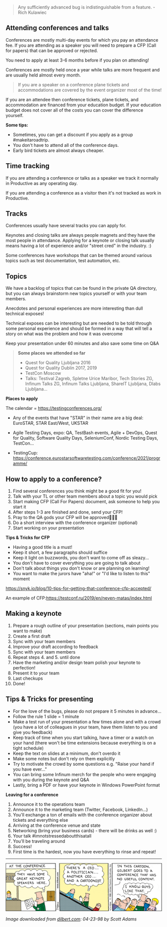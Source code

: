>  Any sufficiently advanced bug is indistinguishable from a feature. - Rich Kulawiec


## Attending conferences and talks

Conferences are mostly multi-day events for which you pay an attendance fee. If you are attending as a speaker you will need to prepare a CFP (Call for papers) that can be approved or rejected.

You need to apply at least 3-6 months before if you plan on attending!

Conferences are mostly held once a year while talks are more frequent and are usually held almost every month.


> If you are a speaker on a conference plane tickets and accommodations are covered by the event organizer most of the time! 

If you are an attendee then conference tickets, plane tickets, and accommodation are financed from your education budget. If your education budget does not cover all of the costs you can cover the difference yourself.

**Some tips:**

- Sometimes, you can get a discount if you apply as a group #makeitaroadtrip. 
- You don't have to attend all of the conference days.
- Early bird tickets are almost always cheaper.

## Time tracking

If you are attending a conference or talks as a speaker we track it normally in Productive as any operating day.

If you are attending a conference as a visitor then it's not tracked as work in Productive.

## Tracks

Conferences usually have several tracks you can apply for.

Keynotes and closing talks are always people magnets and they have the most people in attendance. Applying for a keynote or closing talk usually means having a lot of experience and/or "street cred" in the industry. :)

Some conferences have workshops that can be themed around various topics such as test documentation, test automation, etc. 

## Topics

We have a backlog of topics that can be found in the private QA directory, but you can always brainstorm new topics yourself or with your team members.

Anecdotes and personal experiences are more interesting than dull technical exposes! 

Technical exposes can be interesting but are needed to be told through some personal experience and should be formed in a way that will tell a story on what was the problem and how it was overcome
 
Keep your presentation under 60 minutes and also save some time on Q&A

> **Some places we attended so far**
> 
> - Quest for Quality Ljubljana 2016
> - Quest for Quality Dublin 2017, 2019
> - TestCon Moscow
> - Talks: Testival Zagreb, Spletne Urice Maribor, Tech Stories ZG, Infinum Talks ZG, Infinum Talks Ljubljana, ShareIT Ljubljana, Dlabs Ljubljana...


**Places to apply**

The calendar = https://testingconferences.org/

- Any of the events that have "STAR" in their name are a big deal: EuroSTAR, STAR East/West, UKSTAR

- Agile Testing Days, expo: QA, TestBash events, Agile + DevOps, Quest for Quality, Software Quality Days, SeleniumConf, Nordic Testing Days, TestCon...

- TestingCup: https://conference.eurostarsoftwaretesting.com/conference/2021/programme/

## How to apply to a conference?

1. Find several conferences you think might be a good fit for you!
2. Talk with your TL or other team members about a topic you would pick
3. Start making CFP (Call For Papers) document, ask someone to help you start it
4. After steps 1-3 are finished and done, send your CFP!
5. Pray to the QA gods your CFP will be approved🤞🤞🤞
6. Do a short interview with the conference organizer (optional)
7. Start working on your presentation

**Tips & Tricks for CFP**

- Having a good title is a must!
- Keep it short, a few paragraphs should suffice
- Keep it light on buzzwords, you don't want to come off as sleazy...
- You don't have to cover everything you are going to talk about
- Don't talk about things you don't know or are planning on learning!
- You want to make the jurors have "aha!" or "I'd like to listen to this" moment 

https://snyk.io/blog/10-tips-for-getting-that-conference-cfp-accepted/

An example of CFP:https://testconf.ru/2019/en/neven-matas/index.html

## Making a keynote

1. Prepare a rough outline of your presentation (sections, main points you want to make)
2. Create a first draft
3. Sync with your team members
4. Improve your draft according to feedback
5. Sync with your team members
6. Repeat steps 4. and 5. until done
7. Have the marketing and/or design team polish your keynote to perfection!
8. Present it to your team 
9. Last checkups 
10. Done!

## Tips & Tricks for presenting

- For the love of the bugs, please do not prepare it 5 minutes in advance...
- Follow the rule 1 slide = 1 minute
- Make a test run of your presentation a few times alone and with a crowd (you have a lot of colleagues in your team, have them listen to you and give you feedback) 
- Keep track of time when you start talking, have a timer or a watch on your hand (there won't be time extensions because everything is on a tight schedule)
- Keep the text on slides at a minimum, don't overdo it 
- Make some notes but don't rely on them explicitly
- Try to motivate the crowd by some questions e.g. "Raise your hand if you have ever..."
- You can bring some Infinum merch for the people who were engaging with you during the keynote and Q&A
- Lastly, bring a PDF or have your keynote in Windows PowerPoint format 


**Leaving for a conference**

1. Announce it to the operations team
2. Announce it to the marketing team (Twitter, Facebook, LinkedIn...)
3. You'll exchange a ton of emails with the conference organizer about tickets and everything else
4. Arriving at the conference venue and state
5. Networking (bring your business cards) - there will be drinks as well :)
6. Your talk #imnotstressedaboutthisatall
7. You'll be traveling around 
8. Success!
9. First time is the hardest, now you have everything to rinse and repeat!

---

![Dilbert at conference](/img/dilbert_conference.gif)

*Image downloaded from [dilbert.com](https://dilbert.com/strip/1998-04-23): 04-23-98 by Scott Adams*
